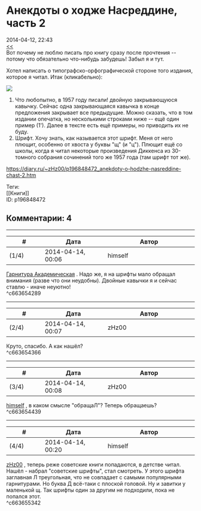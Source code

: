 Анекдоты о ходже Насреддине, часть 2
====================================

  
2014-04-12, 22:43  
  [<<](Анекдоты%20о%20ходже%20Насреддине,%20часть%201)    
 Вот почему не люблю писать про книгу сразу после прочтения -- потому что обязательно что-нибудь забудешь! Забыл я и тут.   
   
 Хотел написать о типографско-орфографической стороне того издания, которое я читал. Итак (кликабельно):   
   
   [![](http://i051.radikal.ru/1404/d4/b15fb81d6b48t.jpg)](http://radikal.ru/fp/0e68d23b6b7b402ab0f1be247b285e6a)     
   
 1. Что любопытно, в 1957 году писали! двойную закрывающуюся кавычку. Сейчас одна закрывающаяся кавычка в конце предложения закрывает все предыдущие. Можно сказать, что в том издании опечатка, но несколькими строками ниже -- ещё один пример (1'). Далее в тексте есть ещё примеры, но приводить их не буду.   
 2. Шрифт. Хочу знать, как называется этот шрифт. Меня от него плющит, особенно от хвоста у буквы "щ" (и "ц"). Плющит ещё со школы, когда я читал некоторые произведения Диккенса из 30-томного собрания сочинений того же 1957 года (там шрифт тот же).   
  
<https://diary.ru/~zHz00/p196848472_anekdoty-o-hodzhe-nasreddine-chast-2.htm>  
  
Теги:  
[[Книги]]  
ID: p196848472  


Комментарии: 4
--------------

  


---



|         #         |              Дата              |                     Автор                     |           ID           |
| --- | --- | --- | --- |
| (1/4) | 2014-04-14, 00:06 | himself | c663654289 |

  
  [Гарнитура Академическая](http://www.ruspismo.net/academy.htm)  . Надо же, я на шрифты мало обращал внимания (разве что они неудобны). Двойные кавычки я и сейчас ставлю - иначе неуютно!   
 ^c663654289

---



|         #         |              Дата              |                     Автор                     |           ID           |
| --- | --- | --- | --- |
| (2/4) | 2014-04-14, 00:07 | zHz00 | c663654366 |

  
 Круто, спасибо. А как нашёл?   
 ^c663654366

---



|         #         |              Дата              |                     Автор                     |           ID           |
| --- | --- | --- | --- |
| (3/4) | 2014-04-14, 00:08 | zHz00 | c663654439 |

  
  [himself](http://himself.diary.ru "void")  , в каком смысле "обращаЛ"? Теперь обращаешь?   
 ^c663654439

---



|         #         |              Дата              |                     Автор                     |           ID           |
| --- | --- | --- | --- |
| (4/4) | 2014-04-14, 00:20 | himself | c663655342 |

  
  [zHz00](https://zHz00.diary.ru "Untitled")  , теперь реже советские книги попадаются, в детстве читал. Нашёл - набрал "советские шрифты", стал смотреть. У этого шрифта заглавная Л треугольная, что не совпадает с самыми популярными гарнитурами. Но буква Д всё-таки с плоской головой. Ну и завитки у маленькой щ. Так шрифты один за другим не подходили, пока не попался этот.   
 ^c663655342